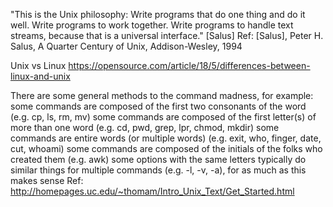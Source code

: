 "This is the Unix philosophy: 
Write programs that do one thing and do it well.
Write programs to work together. 
Write programs to handle text streams, because that is a universal interface." 
[Salus]
Ref: [Salus], Peter H. Salus, A Quarter Century of Unix, Addison-Wesley, 1994

Unix vs Linux
https://opensource.com/article/18/5/differences-between-linux-and-unix

There are some general methods to the command madness, for example:
some commands are composed of the first two consonants of the word (e.g. cp, ls, rm, mv)
some commands are composed of the first letter(s) of more than one word (e.g. cd, pwd, grep, lpr, chmod, mkdir)
some commands are entire words (or multiple words) (e.g. exit, who, finger, date, cut, whoami)
some commands are composed of the initials of the folks who created them (e.g. awk)
some options with the same letters typically do similar things for multiple commands (e.g. -l, -v, -a), for as much as this makes sense
Ref: http://homepages.uc.edu/~thomam/Intro_Unix_Text/Get_Started.html









